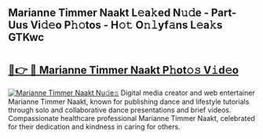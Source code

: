 ## Marianne Timmer Naakt L𝚎a𝚔ed N𝚞𝚍e - Part-Uus Vi𝚍𝚎o P𝚑𝚘tos - H𝚘𝚝 O𝚗𝚕yf𝚊ns L𝚎a𝚔s GTKwc

# <h2><a href="http://kf6hme.oniu.top/?m=Marianne+Timmer+Naakt">🔗👉 🔴 Marianne Timmer Naakt P𝚑ot𝚘𝚜 V𝚒d𝚎o</a></h2>

[![Marianne Timmer Naakt Nu𝚍e𝚜](https://i.imgur.com/0qMVB7G.gif)](http://kf6hme.oniu.top/?m=Marianne+Timmer+Naakt)
Digital media creator and web entertainer Marianne Timmer Naakt, known for publishing dance and lifestyle tutorials through solo and collaborative dance presentations and brief videos. Compassionate healthcare professional Marianne Timmer Naakt, celebrated for their dedication and kindness in caring for others.  
